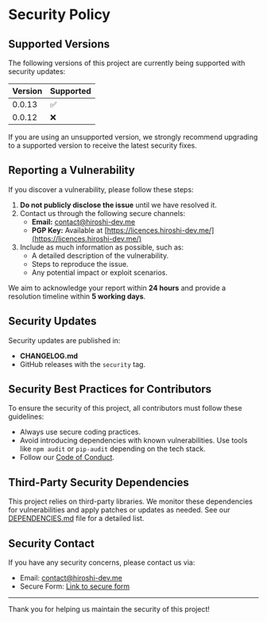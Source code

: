 # Security Policy

## Supported Versions

The following versions of this project are currently being supported with security updates:

| Version   | Supported          |
| --------- | ------------------ |
| 0.0.13     | ✅ |
| 0.0.12     | ❌                |

If you are using an unsupported version, we strongly recommend upgrading to a supported version to receive the latest security fixes.

## Reporting a Vulnerability

If you discover a vulnerability, please follow these steps:

1. **Do not publicly disclose the issue** until we have resolved it.
2. Contact us through the following secure channels:
   - **Email:** [contact@hiroshi-dev.me](contact@hiroshi-dev.me)
   - **PGP Key:** Available at [https://licences.hiroshi-dev.me/](https://licences.hiroshi-dev.me/)
3. Include as much information as possible, such as:
   - A detailed description of the vulnerability.
   - Steps to reproduce the issue.
   - Any potential impact or exploit scenarios.

We aim to acknowledge your report within **24 hours** and provide a resolution timeline within **5 working days**.

## Security Updates

Security updates are published in:
- **CHANGELOG.md**
- GitHub releases with the `security` tag.

## Security Best Practices for Contributors

To ensure the security of this project, all contributors must follow these guidelines:

- Always use secure coding practices.
- Avoid introducing dependencies with known vulnerabilities. Use tools like `npm audit` or `pip-audit` depending on the tech stack.
- Follow our [Code of Conduct](./CODE_OF_CONDUCT.md).

## Third-Party Security Dependencies

This project relies on third-party libraries. We monitor these dependencies for vulnerabilities and apply patches or updates as needed. See our [DEPENDENCIES.md](./DEPENDENCIES.md) file for a detailed list.

## Security Contact

If you have any security concerns, please contact us via:
- Email: [contact@hiroshi-dev.me](contact@hiroshi-dev.me)
- Secure Form: [Link to secure form](https://docs.hiroshi-dev.me/)

---

Thank you for helping us maintain the security of this project!

